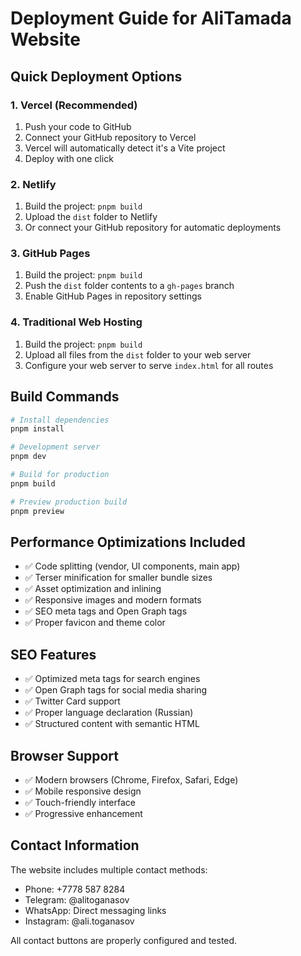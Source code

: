 # Deployment Guide for AliTamada Website

## Quick Deployment Options

### 1. Vercel (Recommended)
1. Push your code to GitHub
2. Connect your GitHub repository to Vercel
3. Vercel will automatically detect it's a Vite project
4. Deploy with one click

### 2. Netlify
1. Build the project: `pnpm build`
2. Upload the `dist` folder to Netlify
3. Or connect your GitHub repository for automatic deployments

### 3. GitHub Pages
1. Build the project: `pnpm build`
2. Push the `dist` folder contents to a `gh-pages` branch
3. Enable GitHub Pages in repository settings

### 4. Traditional Web Hosting
1. Build the project: `pnpm build`
2. Upload all files from the `dist` folder to your web server
3. Configure your web server to serve `index.html` for all routes

## Build Commands

```bash
# Install dependencies
pnpm install

# Development server
pnpm dev

# Build for production
pnpm build

# Preview production build
pnpm preview
```

## Performance Optimizations Included

- ✅ Code splitting (vendor, UI components, main app)
- ✅ Terser minification for smaller bundle sizes
- ✅ Asset optimization and inlining
- ✅ Responsive images and modern formats
- ✅ SEO meta tags and Open Graph tags
- ✅ Proper favicon and theme color

## SEO Features

- ✅ Optimized meta tags for search engines
- ✅ Open Graph tags for social media sharing
- ✅ Twitter Card support
- ✅ Proper language declaration (Russian)
- ✅ Structured content with semantic HTML

## Browser Support

- ✅ Modern browsers (Chrome, Firefox, Safari, Edge)
- ✅ Mobile responsive design
- ✅ Touch-friendly interface
- ✅ Progressive enhancement

## Contact Information

The website includes multiple contact methods:
- Phone: +7778 587 8284
- Telegram: @alitoganasov
- WhatsApp: Direct messaging links
- Instagram: @ali.toganasov

All contact buttons are properly configured and tested.

